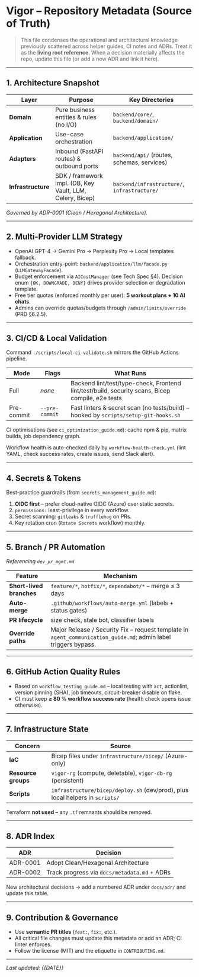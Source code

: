 # Vigor – Repository Metadata (Source of Truth)

> This file condenses the operational and architectural knowledge previously scattered across helper guides, CI notes and ADRs. Treat it as the **living root reference**. When a decision materially affects the repo, update this file (or add a new ADR and link it here).

---

## 1. Architecture Snapshot

| Layer              | Purpose                                                   | Key Directories                              |
| ------------------ | --------------------------------------------------------- | -------------------------------------------- |
| **Domain**         | Pure business entities & rules (no I/O)                   | `backend/core/`, `backend/domain/`           |
| **Application**    | Use-case orchestration                                    | `backend/application/`                       |
| **Adapters**       | Inbound (FastAPI routes) & outbound ports                 | `backend/api/` (routes, schemas, services)   |
| **Infrastructure** | SDK / framework impl. (DB, Key Vault, LLM, Celery, Bicep) | `backend/infrastructure/`, `infrastructure/` |

_Governed by ADR-0001 (Clean / Hexagonal Architecture)._

---

## 2. Multi-Provider LLM Strategy

- OpenAI GPT-4 → Gemini Pro → Perplexity Pro → Local templates fallback.
- Orchestration entry-point: `backend/application/llm/facade.py` (`LLMGatewayFacade`).
- Budget enforcement via `AICostManager` (see Tech Spec §4). Decision enum `{OK, DOWNGRADE, DENY}` drives provider selection or degradation template.
- Free tier quotas (enforced monthly per user): **5 workout plans + 10 AI chats**.
- Admins can override quotas/budgets through `/admin/limits/override` (PRD §6.2.5).

---

## 3. CI/CD & Local Validation

Command `./scripts/local-ci-validate.sh` mirrors the GitHub Actions pipeline.

| Mode       | Flags          | What Runs                                                                                        |
| ---------- | -------------- | ------------------------------------------------------------------------------------------------ |
| Full       | _none_         | Backend lint/test/type-check, Frontend lint/test/build, security scans, Bicep compile, e2e tests |
| Pre-commit | `--pre-commit` | Fast linters & secret scan (no tests/build) – hooked by `scripts/setup-git-hooks.sh`             |

CI optimisations (see `ci_optimization_guide.md`): cache npm & pip, matrix builds, job dependency graph.

Workflow health is auto-checked daily by `workflow-health-check.yml` (lint YAML, check success rates, create issues, send Slack alert).

---

## 4. Secrets & Tokens

Best-practice guardrails (from `secrets_management_guide.md`):

1. **OIDC first** – prefer cloud-native OIDC (Azure) over static secrets.
2. `permissions:` least-privilege in every workflow.
3. Secret scanning: `gitleaks` & `trufflehog` on PRs.
4. Key rotation cron (`Rotate Secrets` workflow) monthly.

---

## 5. Branch / PR Automation

_Referencing `dev_pr_mgmt.md`_

| Feature                  | Mechanism                                                                                                       |
| ------------------------ | --------------------------------------------------------------------------------------------------------------- |
| **Short-lived branches** | `feature/*`, `hotfix/*`, `dependabot/*` – merge ≤ 3 days                                                        |
| **Auto-merge**           | `.github/workflows/auto-merge.yml` (labels + status gates)                                                      |
| **PR lifecycle**         | size check, stale bot, classifier labels                                                                        |
| **Override paths**       | Major Release / Security Fix – request template in `agent_communication_guide.md`; admin label triggers bypass. |

---

## 6. GitHub Action Quality Rules

- Based on `workflow_testing_guide.md` – local testing with `act`, actionlint, version pinning (SHA), job timeouts, circuit-breaker disable on flake.
- CI must keep **≥ 80 % workflow success rate** (health check opens issue otherwise).

---

## 7. Infrastructure State

| Concern             | Source                                                                        |
| ------------------- | ----------------------------------------------------------------------------- |
| **IaC**             | Bicep files under `infrastructure/bicep/` (Azure-only)                        |
| **Resource groups** | `vigor-rg` (compute, deletable), `vigor-db-rg` (persistent)                   |
| **Scripts**         | `infrastructure/bicep/deploy.sh` (dev/prod), plus local helpers in `scripts/` |

Terraform **not used** – any `.tf` remnants should be removed.

---

## 8. ADR Index

| ADR      | Decision                                     |
| -------- | -------------------------------------------- |
| ADR-0001 | Adopt Clean/Hexagonal Architecture           |
| ADR-0002 | Track progress via `docs/metadata.md` + ADRs |

New architectural decisions → add a numbered ADR under `docs/adr/` and update this table.

---

## 9. Contribution & Governance

- Use **semantic PR titles** (`feat:`, `fix:`, etc.).
- All critical file changes must update this metadata or add an ADR; CI linter enforces.
- Follow the license (MIT) and the etiquette in `CONTRIBUTING.md`.

---

_Last updated: {{DATE}}_
